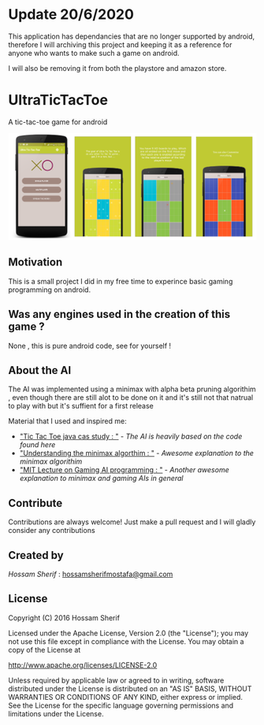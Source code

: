 # Update 20/6/2020
This application has dependancies that are no longer supported by android, therefore I will archiving this project and keeping it as a reference for anyone who wants to make such a game on android.

I will also be removing it from both the playstore and amazon store.



# UltraTicTacToe
A tic-tac-toe game for android

![Screenshots](https://raw.githubusercontent.com/hussamsh/MegaTicTacToe/master/Screenshots/screenshot.png)

## Motivation

This is a small project I did in my free time to experince basic gaming programming on android.

## Was any engines used in the creation of this game ?

None , this is pure android code, see for yourself !

## About the AI 

The AI was implemented using a minimax with alpha beta pruning algorithim , even though there are still alot to be done on it and it's still not that natrual to play with but it's suffient for a first release 

  Material that I used and inspired me:
- ["Tic Tac Toe java cas study : "](http://www3.ntu.edu.sg/home/ehchua/programming/java/javagame_tictactoe_ai.html) - *The AI is heavily based on the code found here*
- ["Understanding the minimax algorthim : "](http://neverstopbuilding.com/minimax) - *Awesome explanation to the minimax algorithim*
- ["MIT Lecture on Gaming AI programming : "](https://www.youtube.com/watch?v=STjW3eH0Cik) - *Another awesome explanation to minimax and gaming AIs in general*

## Contribute

Contributions are always welcome!
Just make a pull request and I will gladly consider any contributions

## Created by

*Hossam Sherif* : hossamsherifmostafa@gmail.com

## License

Copyright (C) 2016 Hossam Sherif

Licensed under the Apache License, Version 2.0 (the "License"); you may not use this file except in compliance with the License. You may obtain a copy of the License at

http://www.apache.org/licenses/LICENSE-2.0

Unless required by applicable law or agreed to in writing, software distributed under the License is distributed on an "AS IS" BASIS, WITHOUT WARRANTIES OR CONDITIONS OF ANY KIND, either express or implied. See the License for the specific language governing permissions and limitations under the License.

